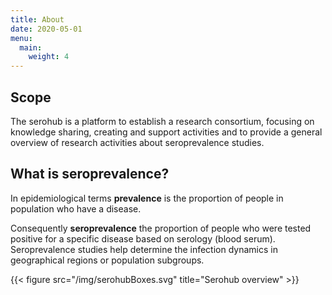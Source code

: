 ```yaml
---
title: About
date: 2020-05-01
menu:
  main:
    weight: 4
---
```


## Scope
The serohub is a platform to establish a research consortium, focusing on knowledge sharing, creating and support activities and to provide a general overview of research activities about seroprevalence studies.

## What is seroprevalence?
In epidemiological terms __prevalence__ is the proportion of people in population who have a disease.

Consequently  __seroprevalence__ the proportion of people who were tested positive for a specific disease based on serology (blood serum). Seroprevalence studies help determine the infection dynamics in geographical regions or population subgroups.

{{< figure src="/img/serohubBoxes.svg" title="Serohub overview" >}}